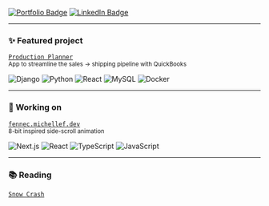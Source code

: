 [![Portfolio Badge](https://img.shields.io/badge/Portfolio-cc7966?style=for-the-badge)](https://michellef.dev)
[![LinkedIn Badge](https://img.shields.io/badge/LinkedIn-0077B5?style=for-the-badge)](https://www.linkedin.com/in/mflandin/)
<!-- Sage -->
---

### ✨ Featured project  
[`Production Planner`](https://github.com/michellevit/Production-Planner)  
<sub>App to streamline the sales → shipping pipeline with QuickBooks</sub>

![Django](https://img.shields.io/badge/django-f4e3b2)
![Python](https://img.shields.io/badge/python-f4e3b2)
![React](https://img.shields.io/badge/react-f4e3b2)
![MySQL](https://img.shields.io/badge/mysql-f4e3b2)
![Docker](https://img.shields.io/badge/docker-f4e3b2)

<!--
![Django](https://img.shields.io/badge/django-0c4a30)
![Python](https://img.shields.io/badge/python-ffdb4f)
![React](https://img.shields.io/badge/react-61dafb)
![MySQL](https://img.shields.io/badge/mysql-ffa518)
![Docker](https://img.shields.io/badge/docker-0091e2)
-->

---

### 🦊 Working on
[`fennec.michellef.dev`](https://fennec.michellef.dev)  
<sub>8-bit inspired side-scroll animation</sub>  

![Next.js](https://img.shields.io/badge/next.js-f2b5a0)
![React](https://img.shields.io/badge/react-f2b5a0)
![TypeScript](https://img.shields.io/badge/typescript-f2b5a0)
![JavaScript](https://img.shields.io/badge/javascript-f2b5a0)

<!--
![Next.js](https://img.shields.io/badge/next.js-black)
![React](https://img.shields.io/badge/react-61dafb)
![TypeScript](https://img.shields.io/badge/typescript-3178C6)
![JavaScript](https://img.shields.io/badge/javascript-F7DF1E)
-->

---

### 📚 Reading  
[`Snow Crash`](https://www.goodreads.com/book/show/61240297-snow-crash)   
